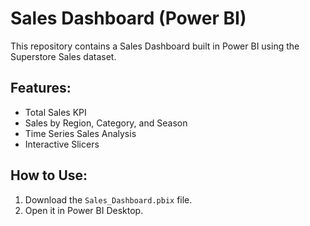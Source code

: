 # Sales Dashboard (Power BI)
This repository contains a Sales Dashboard built in Power BI using the Superstore Sales dataset.

## Features:
- Total Sales KPI
- Sales by Region, Category, and Season
- Time Series Sales Analysis
- Interactive Slicers

## How to Use:
1. Download the `Sales_Dashboard.pbix` file.
2. Open it in Power BI Desktop.

